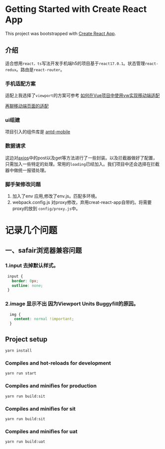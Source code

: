 # Getting Started with Create React App

This project was bootstrapped with [Create React App](https://github.com/facebook/create-react-app).

## 介绍
适合想用`react，ts`写法开发手机端h5的项目基于`react17.0.1`。状态管理`react-redux`。路由是`react-router`。

### 手机适配方案
适配上我选择了`viewport`的方案可参考
[如何在Vue项目中使用vw实现移动端适配](https://www.w3cplus.com/mobile/vw-layout-in-vue.html)

[再聊移动端页面的适配](https://www.w3cplus.com/css/vw-for-layout.html)

### ui组建
项目引入的组件库是
[antd-mobile](https://mobile.ant.design/zh)

### 数据请求
这边对[axios](https://github.com/axios/axios)中的post以及get等方法进行了一些封装。以及拦截器做好了配置，只需加入一些特定的处理。常用的`loading`已经加入。我们项目中还会选择在拦截器中做统一报错处理。

### 脚手架修改问题
1. 加入了env 应用,修改了env.js。匹配多环境。
2. webpack.config.js 对proxy修改，弃用creat-react-app自带的。将需要proxy的放到 `config/proxy.js`中。


# 记录几个问题
## 一、safair浏览器兼容问题
### 1.input 去掉默认样式。
```css
 input {
   border: 0px;
   outline: none;
 }
```
### 2.image 显示不出 因为Viewport Units Buggyfill的原因。
```css
  img {
    content: normal !important;
  }
```

## Project setup
```
yarn install
```

### Compiles and hot-reloads for development
```
yarn run start
```

### Compiles and minifies for production
```
yarn run build:sit
```

### Compiles and minifies for sit
```
yarn run build:sit
```

### Compiles and minifies for uat
```
yarn run build:uat
```

